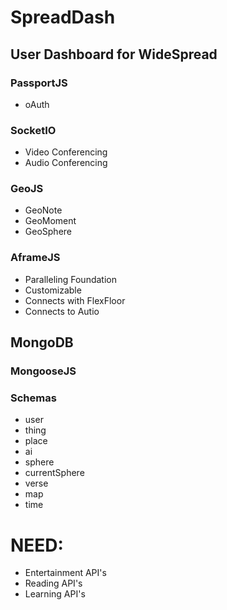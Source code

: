 # SpreadDash

## User Dashboard for WideSpread


### PassportJS

- oAuth 


### SocketIO

- Video Conferencing
- Audio Conferencing 

### GeoJS

- GeoNote
- GeoMoment
- GeoSphere

### AframeJS

- Paralleling Foundation
- Customizable 
- Connects with FlexFloor
- Connects to Autio

## MongoDB

### MongooseJS

### Schemas

- user
- thing
- place
- ai
- sphere
- currentSphere
- verse
- map
- time

# NEED:

- Entertainment API's
- Reading API's
- Learning API's
